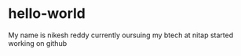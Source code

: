 # hello-world
My name is nikesh reddy
currently oursuing my btech at nitap
started working on github

